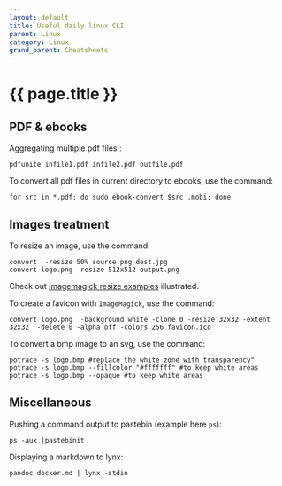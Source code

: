 ```yaml
---
layout: default
title: Useful daily linux CLI
parent: Linux
category: Linux
grand_parent: Cheatsheets
---
```


# {{ page.title }}

## PDF & ebooks

Aggregating multiple pdf files :
```
pdfunite infile1.pdf infile2.pdf outfile.pdf
```

To convert all pdf files in current directory to ebooks, use the command:
```
for src in *.pdf; do sudo ebook-convert $src .mobi; done
```

## Images treatment 

To resize an image, use the command:
```
convert  -resize 50% source.png dest.jpg
convert logo.png -resize 512x512 output.png
```
Check out [imagemagick resize examples](https://legacy.imagemagick.org/Usage/resize/) illustrated.

To create a favicon with ```ImageMagick```, use the command:
```
convert logo.png  -background white -clone 0 -resize 32x32 -extent 32x32  -delete 0 -alpha off -colors 256 favicon.ico
```

To convert a bmp image to an svg, use the command:
```
potrace -s logo.bmp #replace the white zone with transparency"
potrace -s logo.bmp --fillcolor "#fffffff" #to keep white areas
potrace -s logo.bmp --opaque #to keep white areas
```
## Miscellaneous

Pushing a command output to pastebin (example here ```ps```):
```
ps -aux |pastebinit
```
Displaying a markdown to lynx: 
```
pandoc docker.md | lynx -stdin
```
